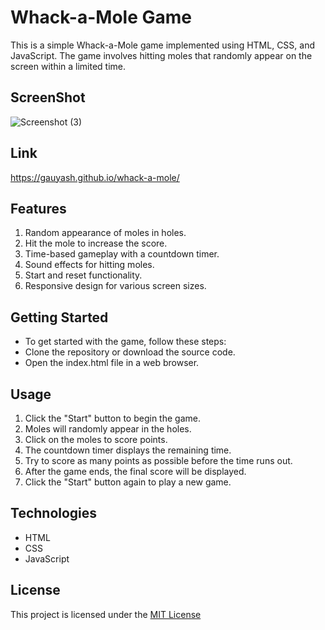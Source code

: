 # Whack-a-Mole Game

This is a simple Whack-a-Mole game implemented using HTML, CSS, and JavaScript. The game involves hitting moles that randomly appear on the screen within a limited time.


## ScreenShot

![Screenshot (3)](https://github.com/gauyash/whack-a-mole/assets/96402498/1ca2f277-1fc9-48a8-9130-03cc19c56122)


## Link

https://gauyash.github.io/whack-a-mole/

## Features
1. Random appearance of moles in holes.
2. Hit the mole to increase the score.
3. Time-based gameplay with a countdown timer.
4. Sound effects for hitting moles.
5. Start and reset functionality.
6. Responsive design for various screen sizes.

## Getting Started
- To get started with the game, follow these steps:
- Clone the repository or download the source code.
- Open the index.html file in a web browser.

## Usage

1. Click the "Start" button to begin the game.
2. Moles will randomly appear in the holes.
3. Click on the moles to score points.
4. The countdown timer displays the remaining time.
5. Try to score as many points as possible before the time runs out.
6. After the game ends, the final score will be displayed.
7. Click the "Start" button again to play a new game.

## Technologies

- HTML
- CSS
- JavaScript

## License
This project is licensed under the [MIT License](LICENSE)

